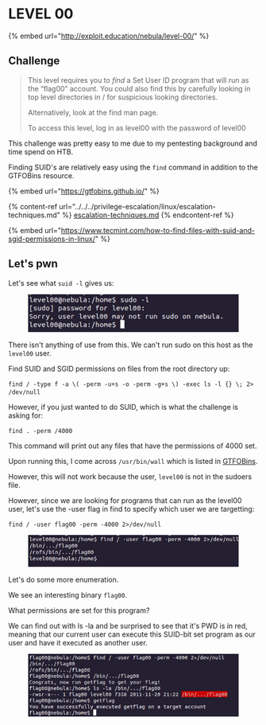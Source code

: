 # LEVEL 00

{% embed url="http://exploit.education/nebula/level-00/" %}

## Challenge

> This level requires you to _find_ a Set User ID program that will run as the “flag00” account. You could also find this by carefully looking in top level directories in / for suspicious looking directories.
>
> Alternatively, look at the find man page.
>
> To access this level, log in as level00 with the password of level00

This challenge was pretty easy to me due to my pentesting background and time spend on HTB.

Finding SUID's are relatively easy using the `find` command in addition to the GTFOBins resource.&#x20;

{% embed url="https://gtfobins.github.io/" %}

{% content-ref url="../../../privilege-escalation/linux/escalation-techniques.md" %}
[escalation-techniques.md](../../../privilege-escalation/linux/escalation-techniques.md)
{% endcontent-ref %}

{% embed url="https://www.tecmint.com/how-to-find-files-with-suid-and-sgid-permissions-in-linux/" %}

## Let's pwn

Let's see what `suid -l` gives us:

<figure><img src="../../../.gitbook/assets/image (12) (1).png" alt=""><figcaption></figcaption></figure>

There isn't anything of use from this. We can't run sudo on this host as the `level00` user.

Find SUID and SGID permissions on files from the root directory up:

```
find / -type f -a \( -perm -u+s -o -perm -g+s \) -exec ls -l {} \; 2> /dev/null
```

However, if you just wanted to do SUID, which is what the challenge is asking for:

```
find . -perm /4000 
```

This command will print out any files that have the permissions of 4000 set.

Upon running this, I come across `/usr/bin/wall` which is listed in [GTFOBins](https://gtfobins.github.io/gtfobins/wall/).

However, this will not work because the user, `level00` is not in the sudoers file.

However, since we are looking for programs that can run as the level00 user, let's use the -user flag in find to specify which user we are targetting:

```
find / -user flag00 -perm -4000 2>/dev/null
```

<figure><img src="../../../.gitbook/assets/image (71).png" alt=""><figcaption></figcaption></figure>

Let's do some more enumeration.

We see an interesting binary `flag00`.

What permissions are set for this program?

We can find out with ls -la and be surprised to see that it's PWD is in red, meaning that our current user can execute this SUID-bit set program as our user and have it executed as another user.

<figure><img src="../../../.gitbook/assets/image (40).png" alt=""><figcaption></figcaption></figure>
